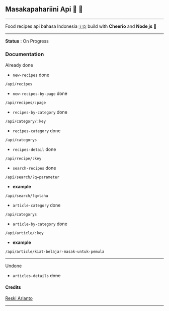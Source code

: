 ## Masakapahariini Api 🧙 🍳
---

Food recipes api bahasa Indonesia 🇮🇩 build with __Cheerio__ and __Node js__ 🌸

---
**Status** : On Progress

### Documentation

Already done

* `new-recipes` done
```
/api/recipes
```
* `new-recipes-by-page` done

```
/api/recipes/:page
```

* `recipes-by-category` done

```
/api/category/:key
```

* `recipes-category` done

```
/api/categorys
```

* `recipes-detail` done

```
/api/recipe/:key
```

* `search-recipes` done

```
/api/search/?q=parameter
```

- __example__

```
/api/search/?q=tahu
```

* `article-category` done

```
/api/categorys
```

* `article-by-category` done

```
/api/article/:key
```

- __example__

```
/api/article/kiat-belajar-masak-untuk-pemula
```

---

Undone

* `articles-details` ~~done~~

#### Credits

[Reski Arianto](https://deviantart.com/hakureix)

---
